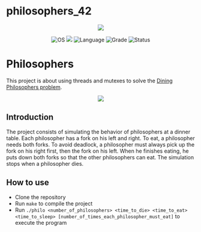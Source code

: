 # philosophers_42
<p align="center">
    <img src="https://game.42sp.org.br/static/assets/achievements/philosopherse.png">
</p>

<p align="center">
    <img src="https://img.shields.io/badge/OS-Linux-blue" alt="OS">
    <img src="https://img.shields.io/tokei/lines/github/JoaolSoares/philosophers_42?color=critical">
    <img src="https://img.shields.io/badge/Language-C%20-orange.svg" alt="Language">
    <img src="https://img.shields.io/badge/Grade-100%2F100-brightgreen.svg" alt="Grade">
    <img src="https://img.shields.io/badge/Status-Completed-brightgreen.svg" alt="Status">
</p>

# Philosophers
This project is about using threads and mutexes to solve the [Dining Philosophers problem](https://en.wikipedia.org/wiki/Dining_philosophers_problem).

<p align="center">
  <img src="https://2.bp.blogspot.com/-CdsTdRiQpKk/WdcnTQpYQqI/AAAAAAAABkw/hBu33DBKg10fxei211VL-C4mIK-e8x5tgCLcBGAs/s1600/Dining-Philosophers-Problem.png">
</p>

## Introduction
The project consists of simulating the behavior of philosophers at a dinner table. Each philosopher has a fork on his left and right. To eat, a philosopher needs both forks. To avoid deadlock, a philosopher must always pick up the fork on his right first, then the fork on his left. When he finishes eating, he puts down both forks so that the other philosophers can eat. The simulation stops when a philosopher dies.

## How to use
- Clone the repository
- Run `make` to compile the project
- Run `./philo <number_of_philosophers> <time_to_die> <time_to_eat> <time_to_sleep> [number_of_times_each_philosopher_must_eat]` to execute the program
